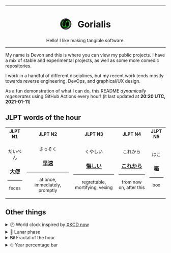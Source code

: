 ***

<h1 align="center">
<sub>
    <img src="readme/resources/avatar.png" height="36">
</sub>
&nbsp;
Gorialis
</h1>
<p align="center">
Hello! I like making tangible software.
</p>

***

My name is Devon and this is where you can view my public projects. I have a mix of stable and experimental projects, as well as some more comedic repositories.

I work in a handful of different disciplines, but my recent work tends mostly towards reverse engineering, DevOps, and graphical/UX design.

As a fun demonstration of what I can do, this README *dynamically regenerates* using GitHub Actions every hour! (it last updated at **20:20 UTC, 2021-01-11**)

<h2>JLPT words of the hour</h2>
<table>
    <tr>
        <th>JLPT N1</th>
        <th>JLPT N2</th>
        <th>JLPT N3</th>
        <th>JLPT N4</th>
        <th>JLPT N5</th>
    </tr>
    <tr>
        <td>
            <p align="center">だいべん</p>
            <h3 align="center"><b><a href="https://jisho.org/search/%E5%A4%A7%E4%BE%BF">大便</a></b></h3>
            <hr>
            <p align="center">feces</p>
        </td>
        <td>
            <p align="center">さっそく</p>
            <h3 align="center"><b><a href="https://jisho.org/search/%E6%97%A9%E9%80%9F">早速</a></b></h3>
            <hr>
            <p align="center">at once,<wbr> immediately,<wbr> promptly</p>
        </td>
        <td>
            <p align="center">くやしい</p>
            <h3 align="center"><b><a href="https://jisho.org/search/%E6%82%94%E3%81%97%E3%81%84">悔しい</a></b></h3>
            <hr>
            <p align="center">regrettable,<wbr> mortifying,<wbr> vexing</p>
        </td>
        <td>
            <p align="center">これから</p>
            <h3 align="center"><b><a href="https://jisho.org/search/%E3%81%93%E3%82%8C%E3%81%8B%E3%82%89">これから</a></b></h3>
            <hr>
            <p align="center">from now on,<wbr> after this</p>
        </td>
        <td>
            <p align="center">はこ</p>
            <h3 align="center"><b><a href="https://jisho.org/search/%E7%AE%B1">箱</a></b></h3>
            <hr>
            <p align="center">box</p>
        </td>
    </tr>
</table>

<h2>Other things</h2>
<details>
<summary>🕗  World clock inspired by <a href="https://xkcd.com/now">XKCD now</a></summary>

> <img src="generated/now.png" width="512">

</details>
<details>
<summary>🌙 Lunar phase</summary>

The moon is approximately 97.43% through its phase ().

</details>
<details>
<summary>&#x1f5bc; Fractal of the hour</summary>

> <img src="generated/fractal.png" width="512">

</details>
<details>
<summary>&#x23f2; Year percentage bar</summary>
<pre><code>2021 [▁▁▁▁▁▁▁▁▁▁▁▁▁▁▁▁▁▁▁▁] 2.97%</code></pre>
</details>
